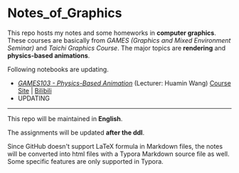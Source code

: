 # Notes_of_Graphics

This repo hosts my notes and some homeworks in **computer graphics**. These courses are basically from *GAMES (Graphics and Mixed Environment Seminar)* and *Taichi Graphics Course*. The major topics are **rendering** and **physics-based animations**.



Following notebooks are updating.

- [*GAMES103 - Physics-Based Animation*](https://nikucyan.github.io/sources/Notebooks/Graphics/GAMES103.html) (Lecturer: Huamin Wang)
	[Course Site](http://games-cn.org/games103/) | [Bilibili](https://www.bilibili.com/video/BV12Q4y1S73g) 
- UPDATING



---

This repo will be maintained in **English**.

The assignments will be updated **after the ddl**.

Since GitHub doesn't support LaTeX formula in Markdown files, the notes will be converted into html files with a Typora Markdown source file as well. Some specific features are only supported in Typora.
